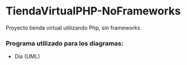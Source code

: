# TiendaVirtualPHP-NoFrameworks
Proyecto tienda virtual utilizando Php, sin frameworks

### Programa utilizado para los diagramas: 
* Dia (UML)
